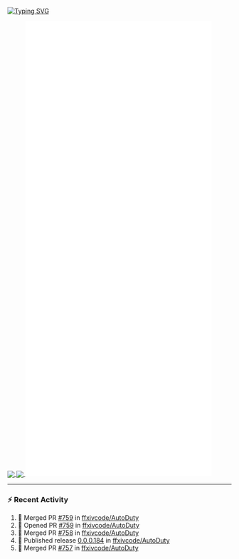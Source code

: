 [![Typing SVG](https://readme-typing-svg.demolab.com?font=Fira+Code&duration=1000&pause=1000&multiline=true&repeat=false&width=435&lines=Simon+Latusek+%7C+Gameplay+Engineer)](https://git.io/typing-svg)

<a href="https://github.com/anuraghazra/github-readme-stats">
  <img height=200 align="center" src="https://github-readme-stats.vercel.app/api?username=erdelf&theme=radical" />
</a>
<a href="https://github.com/anuraghazra/convoychat">
  <img height=200 align="center" src="https://streak-stats.demolab.com?user=erdelf&theme=radical&mode=weekly" />
</a>

<picture>
  <img src="/github-metrics.svg" alt="Metrics">
</picture>

---

### :zap: Recent Activity
<!--START_SECTION:activity-->
1. 🎉 Merged PR [#759](https://github.com/ffxivcode/AutoDuty/pull/759) in [ffxivcode/AutoDuty](https://github.com/ffxivcode/AutoDuty)
2. 💪 Opened PR [#759](https://github.com/ffxivcode/AutoDuty/pull/759) in [ffxivcode/AutoDuty](https://github.com/ffxivcode/AutoDuty)
3. 🎉 Merged PR [#758](https://github.com/ffxivcode/AutoDuty/pull/758) in [ffxivcode/AutoDuty](https://github.com/ffxivcode/AutoDuty)
4. 🚀 Published release [0.0.0.184](https://github.com/ffxivcode/AutoDuty/releases/tag/0.0.0.184) in [ffxivcode/AutoDuty](https://github.com/ffxivcode/AutoDuty)
5. 🎉 Merged PR [#757](https://github.com/ffxivcode/AutoDuty/pull/757) in [ffxivcode/AutoDuty](https://github.com/ffxivcode/AutoDuty)
<!--END_SECTION:activity-->

<!--
**erdelf/erdelf** is a ✨ _special_ ✨ repository because its `README.md` (this file) appears on your GitHub profile.

Here are some ideas to get you started:

- 🔭 I’m currently working on ...
- 🌱 I’m currently learning ...
- 👯 I’m looking to collaborate on ...
- 🤔 I’m looking for help with ...
- 💬 Ask me about ...
- 📫 How to reach me: ...
- 😄 Pronouns: ...
- ⚡ Fun fact: ...
-->
